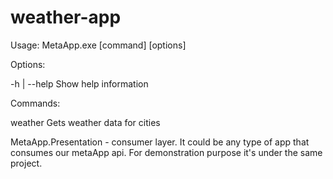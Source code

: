 # weather-app


Usage: MetaApp.exe [command] [options]

Options:

  -h | --help
  Show help information

Commands:

  weather  Gets weather data for cities
  
  
  
  MetaApp.Presentation - consumer layer. It could be any type of app that consumes our metaApp api. For demonstration purpose it's under the same project.
